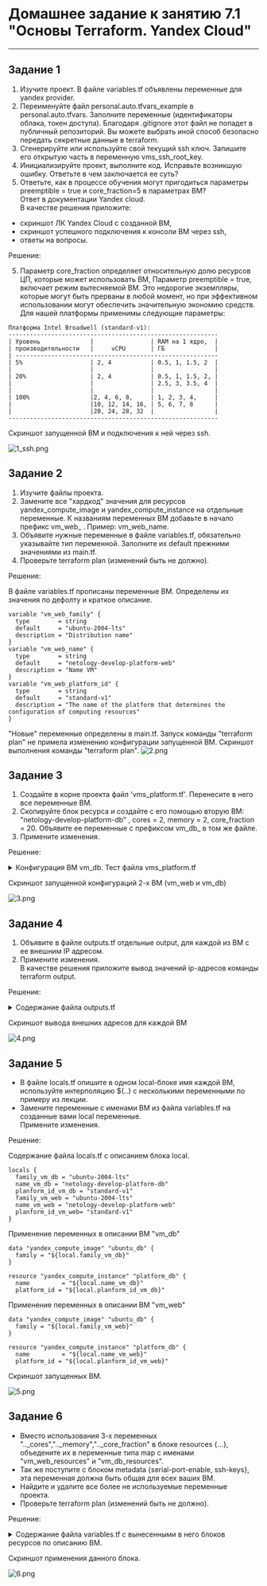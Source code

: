 # Домашнее задание к занятию 7.1 "Основы Terraform. Yandex Cloud"

---

## Задание 1

1) Изучите проект. В файле variables.tf объявлены переменные для yandex provider.  
2) Переименуйте файл personal.auto.tfvars_example в personal.auto.tfvars. Заполните переменные (идентификаторы облака, 
токен доступа). Благодаря .gitignore этот файл не попадет в публичный репозиторий. Вы можете выбрать иной способ 
безопасно передать секретные данные в terraform.  
3) Сгенерируйте или используйте свой текущий ssh ключ. Запишите его открытую часть в переменную vms_ssh_root_key.  
4) Инициализируйте проект, выполните код. Исправьте возникшую ошибку. Ответьте в чем заключается ее суть?  
5) Ответьте, как в процессе обучения могут пригодиться параметры preemptible = true и core_fraction=5 в параметрах ВМ?   
Ответ в документации Yandex cloud.    
В качестве решения приложите:  
- скриншот ЛК Yandex Cloud с созданной ВМ,  
- скриншот успешного подключения к консоли ВМ через ssh,  
- ответы на вопросы.  

Решение:

5) Параметр core_fraction определяет относительную долю ресурсов ЦП, которые может использовать ВМ, 
Параметр preemptible = true, включает режим вытесняемой ВМ. Это недорогие экземпляры, которые могут быть прерваны 
в любой момент, но при эффективном использовании могут обеспечить значительную экономию средств.
Для нашей платформы применимы следующие параметры:
````
Платформа Intel Broadwell (standard-v1):
-----------------------------------------------------------
| Уровень              |                | RAM на 1 ядро,  |
| производительности   |     vCPU       | ГБ              |
| ---------------------------------------------------------
| 5%	               | 2, 4	        | 0.5, 1, 1.5, 2  |
|                      |                |                 |
| 20%	               | 2, 4	        | 0.5, 1, 1.5, 2, |
|                      |                | 2.5, 3, 3.5, 4  |
|                      |                |                 |
| 100%	               |2, 4, 6, 8,     | 1, 2, 3, 4,     |
|                      |10, 12, 14, 16, | 5, 6, 7, 8      |
|                      |20, 24, 28, 32  |                 |
-----------------------------------------------------------
````    
Скриншот запущенной ВМ и подключения к ней через ssh.

![1_ssh.png](Old_practice%2F%D0%A0%D0%B0%D0%B7%D0%B4%D0%B5%D0%BB_7%2FPractice_7.1%2F1_ssh.png)

## Задание 2

1) Изучите файлы проекта.  
2) Замените все "хардкод" значения для ресурсов yandex_compute_image и yandex_compute_instance на отдельные 
переменные. К названиям переменных ВМ добавьте в начало префикс vm_web_ . Пример: vm_web_name.  
3) Объявите нужные переменные в файле variables.tf, обязательно указывайте тип переменной. Заполните их default 
прежними значениями из main.tf.  
4) Проверьте terraform plan (изменений быть не должно).  


Решение:

В файле variables.tf прописаны переменные ВМ. Определены их значения по дефолту и краткое описание.
````
variable "vm_web_family" {
  type        = string
  default     = "ubuntu-2004-lts"
  description = "Distribution name"
}
variable "vm_web_name" {
  type        = string
  default     = "netology-develop-platform-web"
  description = "Name VM"
}
variable "vm_web_platform_id" {
  type        = string
  default     = "standard-v1"
  description = "The name of the platform that determines the configuration of computing resources"
}
````    
"Новые" переменные определены в main.tf. Запуск команды "terraform plan" не примела изменению конфигурации 
запущенной ВМ.
Скриншот выполнения команды "terraform plan".
![2.png](Old_practice%2F%D0%A0%D0%B0%D0%B7%D0%B4%D0%B5%D0%BB_7%2FPractice_7.1%2F2.png)

## Задание 3

1) Создайте в корне проекта файл 'vms_platform.tf'. Перенесите в него все переменные ВМ.  
2) Скопируйте блок ресурса и создайте с его помощью вторую ВМ: "netology-develop-platform-db" , cores = 2, 
memory = 2, core_fraction = 20. Объявите ее переменные с префиксом vm_db_ в том же файле.  
3) Примените изменения.   

Решение:

<details><summary>Конфигурация ВМ vm_db. Тест файла vms_platform.tf</summary>

````
   ###vm_db vars

variable "vm_db_family" {
  type        = string
  default     = "ubuntu-2004-lts"
  description = "Distribution name"
}
variable "vm_db_name" {
  type        = string
  default     = "netology-develop-platform-db"
  description = "Name VM"
}
variable "vm_db_platform_id" {
  type        = string
  default     = "standard-v1"
  description = "The name of the platform that determines the configuration of computing resources"
}
data "yandex_compute_image" "ubuntu_db" {
  #family = "ubuntu-2004-lts"
  family = var.vm_db_family
}

resource "yandex_compute_instance" "platform_db" {
  #name        = "netology-develop-platform-web"
  name        = var.vm_db_name
  #platform_id = "standard-v1"
  platform_id = var.vm_db_platform_id
  resources {
    cores         = 2
    memory        = 2
    core_fraction = 20
  }
  boot_disk {
    initialize_params {
      image_id = data.yandex_compute_image.ubuntu_db.image_id
    }
  }
  scheduling_policy {
    preemptible = true
  }
  network_interface {
    subnet_id = yandex_vpc_subnet.develop.id
    nat       = true
  }

  metadata = {
    serial-port-enable = 1
    ssh-keys           = "home:${var.vms_ssh_root_key}"
  }
}
````
</details>

Скриншот запущенной конфигураций 2-х ВМ (vm_web и vm_db)

![3.png](Old_practice%2F%D0%A0%D0%B0%D0%B7%D0%B4%D0%B5%D0%BB_7%2FPractice_7.1%2F3.png)

## Задание 4

1) Объявите в файле outputs.tf отдельные output, для каждой из ВМ с ее внешним IP адресом.  
2) Примените изменения.  
В качестве решения приложите вывод значений ip-адресов команды terraform output.  

Решение:

<details><summary>Содержание файла outputs.tf</summary>

````
output external_ip_address_vm_web_name {
  value = "${var.vm_db_name} = ${yandex_compute_instance.platform.network_interface.0.nat_ip_address}"
}

output external_ip_address_vm_db_name {
  value = "${var.vm_db_name} = ${yandex_compute_instance.platform_db.network_interface.0.nat_ip_address}"
}
````
</details>

Скриншот вывода внешних адресов для каждой ВМ

![4.png](Old_practice%2F%D0%A0%D0%B0%D0%B7%D0%B4%D0%B5%D0%BB_7%2FPractice_7.1%2F4.png) 


## Задание 5

- В файле locals.tf опишите в одном local-блоке имя каждой ВМ, используйте интерполяцию ${..} с несколькими переменными 
по примеру из лекции.  
- Замените переменные с именами ВМ из файла variables.tf на созданные вами local переменные.  
Примените изменения.   

Решение:

Содержание файла locals.tf с описанием блока local.
````
locals {
  family_vm_db = "ubuntu-2004-lts"
  name_vm_db = "netology-develop-platform-db"
  planform_id_vm_db = "standard-v1"
  family_vm_web = "ubuntu-2004-lts"
  name_vm_web = "netology-develop-platform-web"
  planform_id_vm_web= "standard-v1"
}
````    
Применение переменных в описании ВМ "vm_db"
````
data "yandex_compute_image" "ubuntu_db" {
  family = "${local.family_vm_db}"
}

resource "yandex_compute_instance" "platform_db" {
  name         = "${local.name_vm_db}"
  platform_id = "${local.planform_id_vm_db}"
````

Применение переменных в описании ВМ "vm_web"
````
data "yandex_compute_image" "ubuntu_db" {
  family = "${local.family_vm_web}"
}

resource "yandex_compute_instance" "platform_db" {
  name         = "${local.name_vm_web}"
  platform_id = "${local.planform_id_vm_web}"
````

Скриншот запущенных ВМ.

![5.png](Old_practice%2F%D0%A0%D0%B0%D0%B7%D0%B4%D0%B5%D0%BB_7%2FPractice_7.1%2F5.png)


## Задание 6

- Вместо использования 3-х переменных ".._cores",".._memory",".._core_fraction" в блоке resources {...}, объедените 
их в переменные типа map с именами "vm_web_resources" и "vm_db_resources".    
- Так же поступите с блоком metadata {serial-port-enable, ssh-keys}, эта переменная должна быть общая для всех 
ваших ВМ.    
- Найдите и удалите все более не используемые переменные проекта.  
- Проверьте terraform plan (изменений быть не должно).  

Решение:

<details><summary>Содержание файла variables.tf с вынесенными в него блоков ресурсов по описанию ВМ.</summary>

````
###resource vars

variable "vm_web_resources" {
  type = map
  default = {
    cores         = 2
    memory        = 1
    core_fraction = 5
  }
}

variable "vm_db_resources" {
  type = map
  default = {
    cores         = 2
    memory        = 2
    core_fraction = 20
  }
}

variable "vm_metadate_resources" {
  type = map
  default = {
    serial-port-enable = 1
    ssh-keys           = "home:$${vms_ssh_root_key}"
  }
}
````    
</details>

Скриншот применения данного блока.

![6.png](Old_practice%2F%D0%A0%D0%B0%D0%B7%D0%B4%D0%B5%D0%BB_7%2FPractice_7.1%2F6.png)